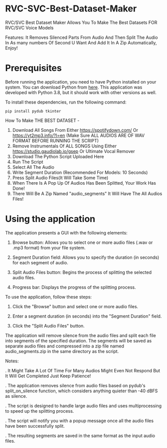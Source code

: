 # RVC-SVC-Best-Dataset-Maker
RVC/SVC Best Dataset Maker Allows You To Make The Best Datasets FOR RVC/SVC Voice Models

Features: It Removes Silenced Parts From Audio And Then Split The Audio In As many numbers Of Second U Want And Add It In A Zip Automatically, Enjoy!

# Prerequisites

Before running the application, you need to have Python installed on your system. You can download Python from [here](https://www.python.org/downloads/). This application was developed with Python 3.8, but it should work with other versions as well.

To install these dependencies, run the following command:

```shell
pip install pydub tkinter
```


How To Make THE BEST DATASET -
1) Download All Songs From Either https://spotifydown.com/ Or https://yt2mp3.info/?l=en (Make Sure ALL AUDIOS ARE OF WAV FORMAT BEFORE RUNNING THE SCRIPT)
2) Remove Instrumentals Of ALL SONGS Using Either https://studio.gaudiolab.io/gsep Or Ultimate Vocal Remover
3) Download The Python Script Uploaded Here
4) Run The Script
5) Select All The Audio
6) Write Segment Duration (Recommended For Models: 10 Seconds)
7) Press Split Audio Files(It Will Take Some Time)
8) When There Is A Pop Up Of Audios Has Been Splitted, Your Work Has Done!
9) There Will Be A Zip Named "audio_segments" It Will Have The All Audios Files!


# Using the application
The application presents a GUI with the following elements:

1. Browse button: Allows you to select one or more audio files (.wav or .mp3 format) from your file system.

2. Segment Duration field: Allows you to specify the duration (in seconds) for each segment of audio.

3. Split Audio Files button: Begins the process of splitting the selected audio files.

4. Progress bar: Displays the progress of the splitting process.

To use the application, follow these steps:

1. Click the "Browse" button and select one or more audio files.

2. Enter a segment duration (in seconds) into the "Segment Duration" field.

3. Click the "Split Audio Files" button.

The application will remove silence from the audio files and split each file into segments of the specified duration. The segments will be saved as separate audio files and compressed into a zip file named audio_segments.zip in the same directory as the script.


Notes: 

. It Might Take A Lot Of Time For Many Audios Might Even Not Respond But It Will Get Completed Just Keep Patience!

. The application removes silence from audio files based on pydub's split_on_silence function, which considers anything quieter than -40 dBFS as silence.

. The script is designed to handle large audio files and uses multiprocessing to speed up the splitting process.

. The script will notify you with a popup message once all the audio files have been successfully split.

. The resulting segments are saved in the same format as the input audio files.
